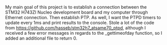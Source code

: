 My main goal of this project is to establish a connection between the STM32 H743ZI Nucleo development board and my computer through Ethernet connection. Then establish PTP. As well, I want the PTPD timers to update every 1ms and print results to the console.
Stole a lot of the code from https://github.com/hasseb/stm32h7_atsame70_ptpd, although I received a few error messages in regards to the _gettimeofday function, so I added an additional file to return 0.
